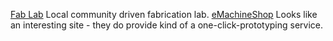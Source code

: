 [Fab Lab](http://www.ashtoncentre.com/fablab)
Local community driven fabrication lab.
[eMachineShop](http://www.emachineshop.com/)
Looks like an interesting site - they do provide kind of a one-click-prototyping service.
